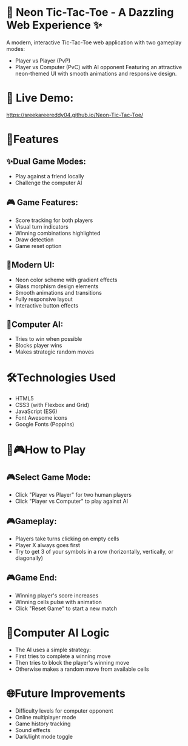 # 🌈 Neon Tic-Tac-Toe - A Dazzling Web Experience ✨
A modern, interactive Tic-Tac-Toe web application with two gameplay modes:
- Player vs Player (PvP)
- Player vs Computer (PvC) with AI opponent
Featuring an attractive neon-themed UI with smooth animations and responsive design.
# 🚀 Live Demo:
https://sreekareereddy04.github.io/Neon-Tic-Tac-Toe/

# 🌟Features
## ✨Dual Game Modes:
- Play against a friend locally
- Challenge the computer AI
## 🎮 Game Features:
- Score tracking for both players
- Visual turn indicators
- Winning combinations highlighted
- Draw detection
- Game reset option
## 🎨Modern UI:
- Neon color scheme with gradient effects
- Glass morphism design elements
- Smooth animations and transitions
- Fully responsive layout
- Interactive button effects
## 🤖Computer AI:
- Tries to win when possible
- Blocks player wins
- Makes strategic random moves

# 🛠️Technologies Used
- HTML5
- CSS3 (with Flexbox and Grid)
- JavaScript (ES6)
- Font Awesome icons
- Google Fonts (Poppins)

# 📜🎮How to Play
## 🎮Select Game Mode:
- Click "Player vs Player" for two human players
- Click "Player vs Computer" to play against AI
## 🎮Gameplay:
- Players take turns clicking on empty cells
- Player X always goes first
- Try to get 3 of your symbols in a row (horizontally, vertically, or diagonally)
## 🎮Game End:
- Winning player's score increases
- Winning cells pulse with animation
- Click "Reset Game" to start a new match

# 🧠Computer AI Logic
- The AI uses a simple strategy:
- First tries to complete a winning move
- Then tries to block the player's winning move
- Otherwise makes a random move from available cells

# 🌐Future Improvements
- Difficulty levels for computer opponent
- Online multiplayer mode
- Game history tracking
- Sound effects
- Dark/light mode toggle
